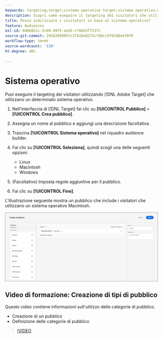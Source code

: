 ```yaml
---
keywords: targeting;target;sistema operativo target;sistema operativo;os target;os;linux target;linux;windows target;windows;macintosh target;macintosh;mac;mac target;win;win target
description: Scopri come eseguire il targeting dei visitatori che utilizzano un determinato sistema operativo (Linux, Macintosh o Windows).
title: Posso indirizzare i visitatori in base al sistema operativo?
feature: Audiences
exl-id: 0d6b6b1c-5c00-49f5-ae2b-c70eb3f713fc
source-git-commit: 293b2869957c2781be8272cfd0cc9f82d8e4f0f0
workflow-type: tm+mt
source-wordcount: '139'
ht-degree: 46%

---
```


# Sistema operativo

Puoi eseguire il targeting dei visitatori utilizzando [!DNL Adobe Target] che utilizzano un determinato sistema operativo.

1. Nell’interfaccia di [!DNL Target] fai clic su **[!UICONTROL Pubblico]** > **[!UICONTROL Crea pubblico]**.
1. Assegna un nome al pubblico e aggiungi una descrizione facoltativa.
1. Trascina **[!UICONTROL Sistema operativo]** nel riquadro audience builder.
1. Fai clic su **[!UICONTROL Seleziona]**, quindi scegli una delle seguenti opzioni:

   * Linux
   * Macintosh
   * Windows

1. (Facoltativo) Imposta regole aggiuntive per il pubblico.
1. Fai clic su **[!UICONTROL Fine]**.

L’illustrazione seguente mostra un pubblico che include i visitatori che utilizzano un sistema operativo Macintosh.

![immagine target_os](assets/target_os.png)

## Video di formazione: Creazione di tipi di pubblico

Questo video contiene informazioni sull&#39;utilizzo delle categorie di pubblico.

* Creazione di un pubblico
* Definizione delle categorie di pubblico

>[!VIDEO](https://video.tv.adobe.com/v/17392)
